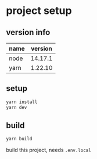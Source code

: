 # project setup

## version info
| name | version |
| --- | --- |
| node | 14.17.1 |
| yarn | 1.22.10 |

## setup
```bash
yarn install
yarn dev
```

## build
```bash
yarn build
```

build this project, needs `.env.local`
